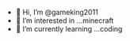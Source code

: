 - 👋 Hi, I’m @gameking2011
- 👀 I’m interested in ...minecraft
- 🌱 I’m currently learning ...coding
<!---
gameking2011/gameking2011 is a ✨ special ✨ repository because its `README.md` (this file) appears on your GitHub profile.
You can click the Preview link to take a look at your changes.
--->
